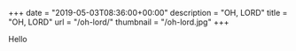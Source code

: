 +++
date = "2019-05-03T08:36:00+00:00"
description = "OH, LORD"
title = "OH, LORD"
url = "/oh-lord/"
thumbnail = "/oh-lord.jpg"
+++

Hello
